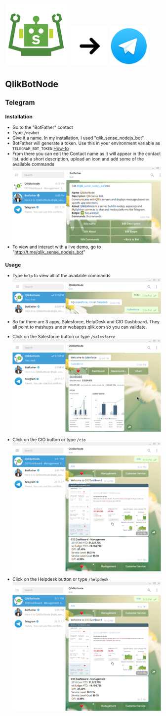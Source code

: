 ![Qlik Sense Bot](/screenshots/general/QlikSense-Bot-Arms-Web-thumb.png?raw=true "Qlik Sense Bot") ![Right Arrow](/screenshots/general/arrow-right_128x128.png?raw=true "Right Arrow") ![Telegram](/screenshots/telegram/128x128.png?raw=true "Telegram")

# QlikBotNode 

## Telegram

### Installation

- Go to the "BotFather" contact
- Type `/newbot`
- Give it a name. In my installation, I used "qlik_sense_nodejs_bot"
- BotFather will generate a token. Use this in your environment variable as `TELEGRAM_BOT_TOKEN` [How-to](https://github.com/qlik-bots/QlikBotNode#usage)
- From there you can edit the Contact name as it will appear in the contact list, add a short description, upload an icon and add some of the available commands
![Settings](/screenshots/telegram/settings.png?raw=true "Settings")
- To view and interact with a live demo, go to "http://t.me/qlik_sense_nodejs_bot"

### Usage

- Type `help` to view all of the available commands
![Main](/screenshots/telegram/main.png?raw=true "Main")

- So far there are 3 apps, Salesforce, HelpDesk and CIO Dashboard. They all point to mashups under webapps.qlik.com so you can validate.

- Click on the Salesforce button or type `/salesforce`
![Salesforce](/screenshots/telegram/salesforce.png?raw=true "Salesforce")

- Click on the CIO button or type `/cio`
![Salesforce](/screenshots/telegram/cio-dashboard-management.png?raw=true "Salesforce")

- Click on the Helpdesk button or type `/helpdesk`
![Salesforce](/screenshots/telegram/cio-dashboard-management.png?raw=true "Salesforce")
